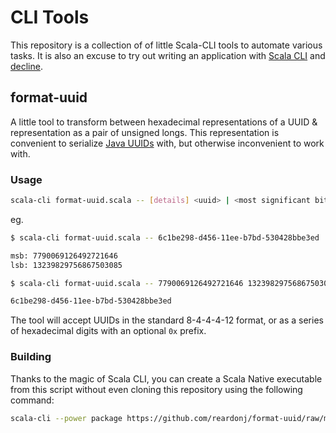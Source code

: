 # CLI Tools

This repository is a collection of of little Scala-CLI tools to automate various tasks. It is also an excuse to try out writing an application with [Scala CLI](https://scala-cli.virtuslab.org/) and [decline](https://ben.kirw.in/decline/).

## format-uuid

A little tool to transform between hexadecimal representations of a UUID & representation as a pair of unsigned longs.
This representation is convenient to serialize [Java UUIDs](https://docs.oracle.com/javase/8/docs/api/java/util/UUID.html) with, but otherwise inconvenient to work with.

### Usage

```sh
scala-cli format-uuid.scala -- [details] <uuid> | <most significant bits> <least significant bits>
```

eg. 
```sh 
$ scala-cli format-uuid.scala -- 6c1be298-d456-11ee-b7bd-530428bbe3ed

msb: 7790069126492721646
lsb: 13239829756867503085

$ scala-cli format-uuid.scala -- 7790069126492721646 13239829756867503085

6c1be298-d456-11ee-b7bd-530428bbe3ed
```

The tool will accept UUIDs in the standard 8-4-4-4-12 format, or as a series of hexadecimal digits with an optional `0x` prefix.
### Building

Thanks to the magic of Scala CLI, you can create a Scala Native executable from this script without even cloning this repository using the following command:

```sh
scala-cli --power package https://github.com/reardonj/format-uuid/raw/main/format-uuid.scala -o format-uuid -f --native --native-mode release-fast --native-gc none
```